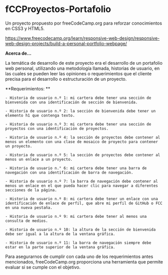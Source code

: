 # fCCProyectos-Portafolio
Un proyecto propuesto por freeCodeCamp.org para reforzar conocimientos en CSS3 y HTML5.

https://www.freecodecamp.org/learn/responsive-web-design/responsive-web-design-projects/build-a-personal-portfolio-webpage/

**Acerca de...**

La temática de desarrollo de este proyecto era el desarrollo de un portafolio web personal, utilizando una metodología llamada, historias de usuario,
en las cuales se pueden leer las opiniones o requerimientos que el cliente precisa para el desarrollo o estructuración de un proyecto.

**Requerimientos: **

    - Historia de usuario n.º 1: mi cartera debe tener una sección de bienvenida con una identificación de sección de bienvenida.

    - Historia de usuario n.º 2: la sección de bienvenida debe tener un elemento h1 que contenga texto.

    - Historia de usuario n.º 3: mi cartera debe tener una sección de proyectos con una identificación de proyectos.

    - Historia de usuario n.º 4: la sección de proyectos debe contener al menos un elemento con una clase de mosaico de proyecto para contener un proyecto.

    - Historia de usuario n.º 5: la sección de proyectos debe contener al menos un enlace a un proyecto.

    - Historia de usuario n.° 6: mi cartera debe tener una barra de navegación con una identificación de barra de navegación.

    - Historia de usuario n.º 7: la barra de navegación debe contener al menos un enlace en el que pueda hacer clic para navegar a diferentes secciones de la página.

    - Historia de usuario n.º 8: mi cartera debe tener un enlace con una identificación de enlace de perfil, que abre mi perfil de GitHub o FCC en una nueva pestaña.

    - Historia de usuario n.º 9: mi cartera debe tener al menos una consulta de medios.

    - Historia de usuario n.º 10: la altura de la sección de bienvenida debe ser igual a la altura de la ventana gráfica.

    - Historia de usuario n.º 11: la barra de navegación siempre debe estar en la parte superior de la ventana gráfica.
    
Para asegurarnos de cumplir con cada uno de los requerimientos antes mencionados, freeCodeCamp.org proporciona una herramienta que permite evaluar si se cumple con
el objetivo.
